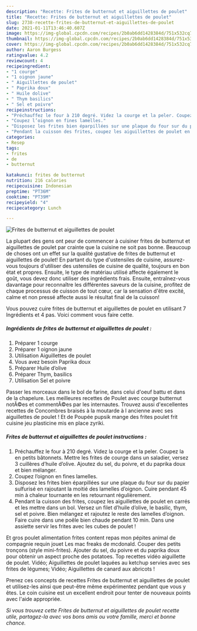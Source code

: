```yaml
---
description: "Recette: Frites de butternut et aiguillettes de poulet"
title: "Recette: Frites de butternut et aiguillettes de poulet"
slug: 2738-recette-frites-de-butternut-et-aiguillettes-de-poulet
date: 2021-01-11T13:46:40.607Z
image: https://img-global.cpcdn.com/recipes/2b0ab6dd1428384d/751x532cq70/frites-de-butternut-et-aiguillettes-de-poulet-photo-principale-de-la-recette.jpg
thumbnail: https://img-global.cpcdn.com/recipes/2b0ab6dd1428384d/751x532cq70/frites-de-butternut-et-aiguillettes-de-poulet-photo-principale-de-la-recette.jpg
cover: https://img-global.cpcdn.com/recipes/2b0ab6dd1428384d/751x532cq70/frites-de-butternut-et-aiguillettes-de-poulet-photo-principale-de-la-recette.jpg
author: Aaron Burgess
ratingvalue: 4.2
reviewcount: 4
recipeingredient:
- "1 courge"
- "1 oignon jaune"
- " Aiguillettes de poulet"
- " Paprika doux"
- " Huile dolive"
- " Thym basilics"
- " Sel et poivre"
recipeinstructions:
- "Préchauffez le four à 210 degré. Videz la courge et la peler. Coupez la en petits bâtonnets. Mettre les frites de courge dans un saladier, versez 3 cuillères d’huile d’olive. Ajoutez du sel, du poivre, et du paprika doux et bien mélanger."
- "Coupez l’oignon en fines lamelles."
- "Disposez les frites bien éparpillées sur une plaque du four sur du papier sulfurisé en rajoutant la moitié des lamelles d’oignon. Cuire pendant 45 min à chaleur tournante en les retournant régulièrement."
- "Pendant la cuisson des frites, coupez les aiguillettes de poulet en carrés et les mettre dans un bol. Versez un filet d’huile d’olive, le basilic, thym, sel et poivre. Bien mélangez et rajoutez le reste des lamelles d’oignon. Faire cuire dans une poêle bien chaude pendant 10 min. Dans une assiette servir les frites avec les cubes de poulet !"
categories:
- Resep
tags:
- frites
- de
- butternut

katakunci: frites de butternut 
nutrition: 216 calories
recipecuisine: Indonesian
preptime: "PT36M"
cooktime: "PT39M"
recipeyield: "4"
recipecategory: Lunch

---
```



![Frites de butternut et aiguillettes de poulet](https://img-global.cpcdn.com/recipes/2b0ab6dd1428384d/751x532cq70/frites-de-butternut-et-aiguillettes-de-poulet-photo-principale-de-la-recette.jpg)

La plupart des gens ont peur de commencer à cuisiner frites de butternut et aiguillettes de poulet par crainte que la cuisine ne soit pas bonne. Beaucoup de choses ont un effet sur la qualité gustative de frites de butternut et aiguillettes de poulet! En partant du type d'ustensiles de cuisine, assurez-vous toujours d'utiliser des ustensiles de cuisine de qualité, toujours en bon état et propres. Ensuite, le type de matériau utilisé affecte également le goût, vous devez donc utiliser des ingrédients frais. Ensuite, entraînez-vous davantage pour reconnaître les différentes saveurs de la cuisine, profitez de chaque processus de cuisson de tout cœur, car la sensation d'être excité, calme et non pressé affecte aussi le résultat final de la cuisson!

<!--inarticleads1-->

Vous pouvez cuire frites de butternut et aiguillettes de poulet en utilisant 7 Ingrédients et 4 pas. Voici comment vous faire cette.

##### Ingrédients de frites de butternut et aiguillettes de poulet :

1. Préparer 1 courge
1. Préparer 1 oignon jaune
1. Utilisation  Aiguillettes de poulet
1. Vous avez besoin  Paprika doux
1. Préparer  Huile d’olive
1. Préparer  Thym, basilics
1. Utilisation  Sel et poivre


Passer les morceaux dans le bol de farine, dans celui d&#39;oeuf battu et dans de la chapelure. Les meilleures recettes de Poulet avec courge butternut notÃ©es et commentÃ©es par les internautes. Trouvez aussi d&#39;excellentes recettes de Concombres braisés à la moutarde à l ancienne avec ses aiguillettes de poulet ! Et de Poupée pupsik mange des frites poulet frit cuisine jeu plasticine mis en place zyriki. 

<!--inarticleads2-->

##### Frites de butternut et aiguillettes de poulet instructions :

1. Préchauffez le four à 210 degré. Videz la courge et la peler. Coupez la en petits bâtonnets. Mettre les frites de courge dans un saladier, versez 3 cuillères d’huile d’olive. Ajoutez du sel, du poivre, et du paprika doux et bien mélanger.
1. Coupez l’oignon en fines lamelles.
1. Disposez les frites bien éparpillées sur une plaque du four sur du papier sulfurisé en rajoutant la moitié des lamelles d’oignon. Cuire pendant 45 min à chaleur tournante en les retournant régulièrement.
1. Pendant la cuisson des frites, coupez les aiguillettes de poulet en carrés et les mettre dans un bol. Versez un filet d’huile d’olive, le basilic, thym, sel et poivre. Bien mélangez et rajoutez le reste des lamelles d’oignon. Faire cuire dans une poêle bien chaude pendant 10 min. Dans une assiette servir les frites avec les cubes de poulet !


Et gros poulet alimentation frites content repas mon pépites animal de compagnie requin jouet Les mac freaks de mcdonald. Couper des petits tronçons (style mini-frites). Ajouter du sel, du poivre et du paprika doux pour obtenir un aspect proche des potatoes. Top recettes vidéo aiguillette de poulet. Vidéo; Aiguillettes de poulet laquées au ketchup servies avec ses frites de légumes; Vidéo; Aiguillettes de canard aux abricots ! 

<!--inarticleads1-->

<p>
Prenez ces concepts de recettes Frites de butternut et aiguillettes de poulet et utilisez-les ainsi que peut-être même expérimentez pendant que vous y êtes. Le coin cuisine est un excellent endroit pour tenter de nouveaux points avec l'aide appropriée.
</p>

<p>
<i>Si vous trouvez cette Frites de butternut et aiguillettes de poulet recette utile, partagez-la avec vos bons amis ou votre famille, merci et bonne chance.</i>
</p>
